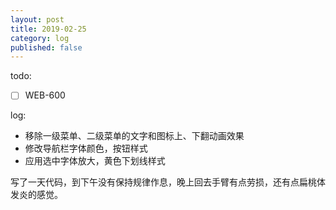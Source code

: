 ```yaml
---
layout: post
title: 2019-02-25
category: log
published: false
---
```


todo:

- [ ] WEB-600

log:
+ 移除一级菜单、二级菜单的文字和图标上、下翻动画效果
+ 修改导航栏字体颜色，按钮样式
+ 应用选中字体放大，黄色下划线样式


写了一天代码，到下午没有保持规律作息，晚上回去手臂有点劳损，还有点扁桃体发炎的感觉。